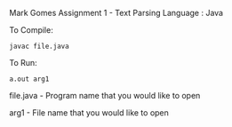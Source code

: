 Mark Gomes
Assignment 1 - Text Parsing
Language : Java

To Compile:

    javac file.java

To Run:

    a.out arg1

file.java - Program name that you would like to open

arg1 - File name that you would like to open
